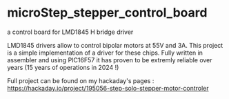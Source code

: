 # microStep_stepper_control_board
a control board for LMD1845 H bridge driver

LMD1845 drivers allow to control bipolar motors at 55V and 3A.
This project is a simple implementation of a driver for these chips.
Fully written in assembler and using PIC16F57 it has proven to be extremly reliable over years (15 years of operations in 2024 !)

Full project can be found on my hackaday's pages : https://hackaday.io/project/195056-step-solo-stepper-motor-controler
